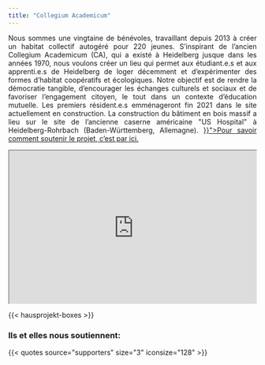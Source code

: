 ```yaml
---
title: "Collegium Academicum"
---
```

<p style="text-align: justify;">
    Nous sommes une vingtaine de bénévoles, travaillant depuis 2013 à créer un
	habitat collectif autogéré pour 220 jeunes. S’inspirant de l’ancien
	Collegium Academicum (CA), qui a existé à Heidelberg jusque dans les années
	1970, nous voulons créer un lieu qui permet aux étudiant.e.s et aux
	apprenti.e.s de Heidelberg de loger décemment et d’expérimenter des formes
	d’habitat coopératifs et écologiques. Notre objectif est de rendre la
	démocratie tangible, d’encourager les échanges culturels et sociaux et de
	favoriser l’engagement citoyen, le tout dans un contexte d’éducation
	mutuelle. Les premiers résident.e.s emménageront fin 2021 dans le site
	actuellement en construction. La construction du bâtiment en bois massif a
	lieu sur le site de l’ancienne caserne américaine "US Hospital"  à
	Heidelberg-Rohrbach (Baden-Württemberg, Allemagne).  <a href="{{< relref path="pages/unterstuetzen/direktkredite/" lang="fr" >}}">Pour savoir comment soutenir le projet, c’est par ici.</a>
</p>

<div style="position: relative; padding-bottom: 56.25%; padding-top: 30px; height: 0; overflow: hidden;">
    <iframe src="https://player.vimeo.com/video/191458892?color=38A9A1&title=0&byline=0&portrait=0" style="position: absolute; top: 0; left: 0; width: 100%; height: 100%;" webkitallowfullscreen mozallowfullscreen allowfullscreen></iframe>
</div>

{{< hausprojekt-boxes >}}

<h3 id="was-unsere-unterstützer-innen-sagen" class="is-hidden-mobile">Ils et elles nous soutiennent:</h3>

{{< quotes source="supporters" size="3" iconsize="128" >}}
